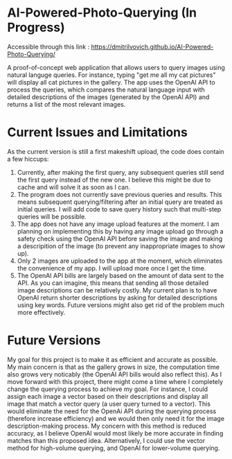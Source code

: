 # AI-Powered-Photo-Querying (In Progress)
Accessible through this link : https://dmitrilvovich.github.io/AI-Powered-Photo-Querying/

A proof-of-concept web application that allows users to query images using natural languge queries. For instance, typing "get me all my cat pictures" will display all cat pictures in the gallery.
The app uses the OpenAI API to process the queries, which compares the natural language input with detailed descriptions of the images (generated by the OpenAI API) and returns a list of the most relevant images.

# Current Issues and Limitations
As the current version is still a first makeshift upload, the code does contain a few hiccups:
1. Currently, after making the first query, any subsequent queries still send the first query instead of the new one. I believe this might be due to cache and will solve it as soon as I can.
2. The program does not currently save previous queries and results. This means subsequent querying/filtering after an initial query are treated as initial queries. I will add code to save query history such that multi-step queries will be possible.
3. The app does not have any image upload features at the moment. I am planning on implementing this by having any image upload go through a safety check using the OpenAI API before saving the image and making a descripition of the image (to prevent any inappropriate images to show up).
4. Only 2 images are uploaded to the app at the moment, which eliminates the convenience of my app. I will upload more once I get the time.
5. The OpenAI API bills are largely based on the amount of data sent to the API. As you can imagine, this means that sending all those detailed image descriptions can be relatively costly. My current plan is to have OpenAI return shorter descriptions by asking for detailed descriptions using key words. Future versions might also get rid of the problem much more effectively.

# Future Versions
My goal for this project is to make it as efficient and accurate as possible. My main concern is that as the gallery grows in size, the computation time also grows very noticably (the OpenAI API bills would also reflect this).
As I move forward with this project, there might come a time where I completely change the querying process to achieve my goal. For instance, I could assign each image a vector based on their descriptions and display all image that match a vector query (a user query turned to a vector). This would eliminate the need for the OpenAi API during the querying process (therefore increase efficiency) and we would then only need it for the image description-making process. My concern with this method is reduced accuracy, as I believe OpenAI would most likely be more accurate in finding matches than this proposed idea. Alternatively, I could use the vector method for high-volume querying, and OpenAI for lower-volume querying.
